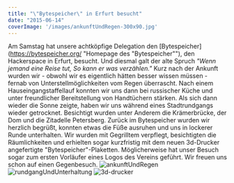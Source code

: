 ```yaml
---
title: "\"Bytespeicher\" in Erfurt besucht"
date: "2015-06-14"
coverImage: '/images/ankunftUndRegen-300x90.jpg'
---
```


Am Samstag hat unsere achtköpfige Delegation den [Bytespeicher](https://bytespeicher.org/ "Homepage des "Bytespeicher""), den Hackerspace in Erfurt, besucht. Und diesmal galt der alte Spruch _"Wenn jemand eine Reise tut, So kann er was verzählen."_ Kurz nach der Ankunft wurden wir - obwohl wir es eigentlich hätten besser wissen müssen - fernab von Unterstellmöglichkeiten vom Regen überrascht. Nach einem Hauseingangstaffellauf konnten wir uns dann bei russischer Küche und unter freundlicher Bereitstellung von Handtüchern stärken. Als sich dann wieder die Sonne zeigte, haben wir uns während eines Stadtrundgangs wieder getrocknet. Besichtigt wurden unter Anderem die Krämerbrücke, der Dom und die Zitadelle Petersberg. Zurück im Bytespeicher wurden wir herzlich begrüßt, konnten etwas die Füße ausruhen und uns in lockerer Runde unterhalten. Wir wurden mit Gegrilltem verpflegt, besichtigten die Räumlichkeiten und erhielten sogar kurzfristig mit dem neuen 3d-Drucker angefertigte "Bytespeicher"-Plaketten. Möglicherweise hat unser Besuch sogar zum ersten Vorläufer eines Logos des Vereins geführt. Wir freuen uns schon auf einen Gegenbesuch.
![ankunftUndRegen](/images/ankunftUndRegen-300x90.jpg)
![rundgangUndUnterhaltung](/images/rundgangUndUnterhaltung-300x80.jpg)
![3d-drucker](/images/3d-drucker-300x190.jpg)
